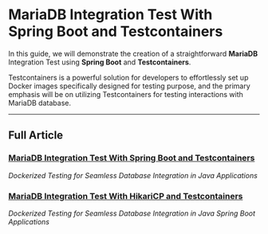 # MariaDB Integration Test With Spring Boot and Testcontainers

In this guide, we will demonstrate the creation of a straightforward **MariaDB** Integration Test using **Spring Boot** and **Testcontainers**.

Testcontainers is a powerful solution for developers to effortlessly set up Docker images specifically designed for testing purpose,
and the primary emphasis will be on utilizing Testcontainers for testing interactions with MariaDB database.

-----------

## Full Article
### [MariaDB Integration Test With Spring Boot and Testcontainers]()
_Dockerized Testing for Seamless Database Integration in Java Applications_

### [MariaDB Integration Test With HikariCP and Testcontainers]()
_Dockerized Testing for Seamless Database Integration in Java Spring Boot Applications_
